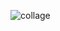 ![collage](https://user-images.githubusercontent.com/26696249/217087982-e7052c43-e345-4bc4-b18f-9fb591cbbec4.png)
